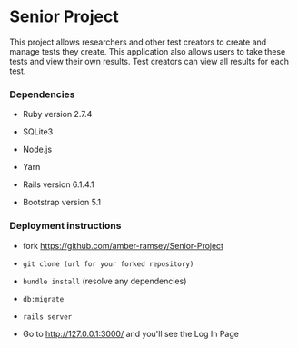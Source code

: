 # Senior Project

This project allows researchers and other test creators to create and manage tests they create. This application also allows users to take these tests and view their own results. Test creators can view all results for each test.

### Dependencies

* Ruby version 2.7.4

* SQLite3

* Node.js

* Yarn

* Rails version 6.1.4.1

* Bootstrap version 5.1

### Deployment instructions

* fork https://github.com/amber-ramsey/Senior-Project

* ```git clone (url for your forked repository)```

* ```bundle install``` (resolve any dependencies)

* ```db:migrate```

* ```rails server```

* Go to http://127.0.0.1:3000/ and you'll see the Log In Page